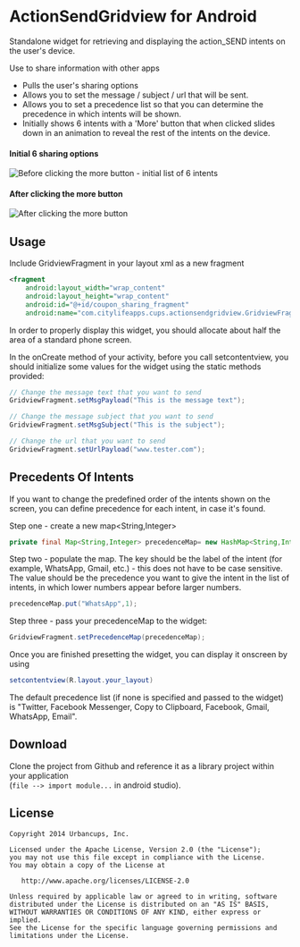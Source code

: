# ActionSendGridview for Android

Standalone widget for retrieving and displaying the action_SEND intents on the user's device.

Use to share information with other apps
- Pulls the user's sharing options 
- Allows you to set the message / subject / url that will be sent.
- Allows you to set a precedence list so that you can determine the precedence in which intents will be shown.
- Initially shows 6 intents with a 'More' button that when clicked slides down in an animation to reveal the rest of the intents on the device.
 
#### Initial 6 sharing options
![Before clicking the more button - initial list of 6 intents](https://cloud.githubusercontent.com/assets/8603749/4184607/252dcd1c-374c-11e4-9bb5-d51b135f0756.jpg)

#### After clicking the more button
![After clicking the more button](https://cloud.githubusercontent.com/assets/8603749/4184608/25485df8-374c-11e4-8dcf-200ee113deb7.jpg)


## Usage

Include GridviewFragment in your layout xml as a new fragment

``` xml
<fragment
	android:layout_width="wrap_content"
	android:layout_height="wrap_content"
	android:id="@+id/coupon_sharing_fragment"
	android:name="com.citylifeapps.cups.actionsendgridview.GridviewFragment"/>
```
        
In order to properly display this widget, you should allocate about half the area of a standard phone screen.

In the onCreate method of your activity, before you call setcontentview, you should initialize some values for the widget using the static methods provided:

``` java
// Change the message text that you want to send 
GridviewFragment.setMsgPayload("This is the message text");

// Change the message subject that you want to send
GridviewFragment.setMsgSubject("This is the subject");

// Change the url that you want to send
GridviewFragment.setUrlPayload("www.tester.com");
```


## Precedents Of Intents

If you want to change the predefined order of the intents shown on the screen, you can define precedence for each intent, in case it's found.

Step one - create a new map<String,Integer>

``` java
private final Map<String,Integer> precedenceMap= new HashMap<String,Integer>();
```

Step two - populate the map. The key should be the label of the intent (for example, WhatsApp, Gmail, etc.) - this does not have to be case sensitive. The value should be the precedence you want to give the intent in the list of intents, in which lower numbers appear before larger numbers. 

``` java
precedenceMap.put("WhatsApp",1);
```


Step three - pass your precedenceMap to the widget:
``` java
GridviewFragment.setPrecedenceMap(precedenceMap);
```

Once you are finished presetting the widget, you can display it onscreen by using 
``` java
setcontentview(R.layout.your_layout)
```
The default precedence list (if none is specified and passed to the widget) is "Twitter, Facebook Messenger, Copy to Clipboard, Facebook, Gmail, WhatsApp, Email". 



## Download

Clone the project from Github and reference it as a library project within your application  
(`file --> import module...` in android studio).


## License

```
Copyright 2014 Urbancups, Inc.

Licensed under the Apache License, Version 2.0 (the "License");
you may not use this file except in compliance with the License.
You may obtain a copy of the License at

   http://www.apache.org/licenses/LICENSE-2.0

Unless required by applicable law or agreed to in writing, software
distributed under the License is distributed on an "AS IS" BASIS,
WITHOUT WARRANTIES OR CONDITIONS OF ANY KIND, either express or implied.
See the License for the specific language governing permissions and
limitations under the License.
```